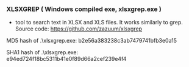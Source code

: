 ### XLSXGREP ( Windows compiled exe, xlsxgrep.exe )
- tool to search text in XLSX and XLS files. It works similarly to grep.
Source code: https://github.com/zazuum/xlsxgrep


MD5 hash of .\xlsxgrep.exe:
b2e56a383238c3ab7479741bfb3e0a15

SHA1 hash of .\xlsxgrep.exe:
e94ed724f18bc5311b41e0f89d66a2cef239e4f4


